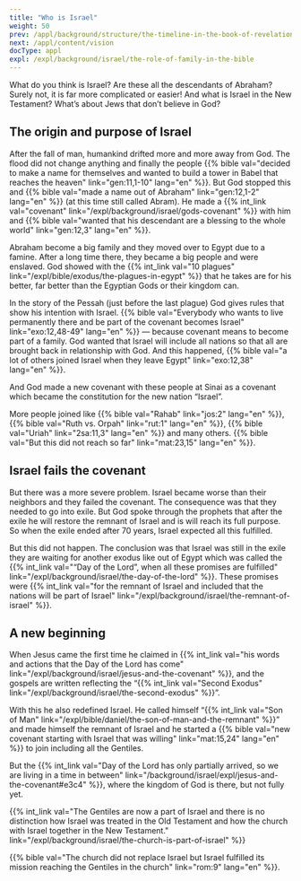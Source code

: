```yaml
---
title: "Who is Israel"
weight: 50
prev: /appl/background/structure/the-timeline-in-the-book-of-revelation
next: /appl/content/vision
docType: appl
expl: /expl/background/israel/the-role-of-family-in-the-bible
---
```


What do you think is Israel? Are these all the descendants of Abraham? Surely not, it is far more complicated or easier! And what is Israel in the New Testament? What’s about Jews that don’t believe in God?

## The origin and purpose of Israel

<a name="1bcd"></a>
After the fall of man, humankind drifted more and more away from God. The flood did not change anything and finally the people {{% bible val="decided to make a name for themselves and wanted to build a tower in Babel that reaches the heaven" link="gen:11,1-10" lang="en" %}}. But God stopped this and {{% bible val="made a name out of Abraham" link="gen:12,1-2" lang="en" %}} (at this time still called Abram). He made a {{% int_link val="covenant" link="/expl/background/israel/gods-covenant" %}} with him and {{% bible val="wanted that his descendant are a blessing to the whole world" link="gen:12,3" lang="en" %}}.

Abraham become a big family and they moved over to Egypt due to a famine. After a long time there, they became a big people and were enslaved. God showed with the {{% int_link val="10 plagues" link="/expl/bible/exodus/the-plagues-in-egypt" %}} that he takes are for his better, far better than the Egyptian Gods or their kingdom can.

In the story of the Pessah (just before the last plague) God gives rules that show his intention with Israel. {{% bible val="Everybody who wants to live permanently there and be part of the covenant becomes Israel" link="exo:12,48-49" lang="en" %}} — because covenant means to become part of a family. God wanted that Israel will include all nations so that all are brought back in relationship with God. And this happened, {{% bible val="a lot of others joined Israel when they leave Egypt" link="exo:12,38" lang="en" %}}.

And God made a new covenant with these people at Sinai as a covenant which became the constitution for the new nation “Israel”.

More people joined like {{% bible val="Rahab" link="jos:2" lang="en" %}}, {{% bible val="Ruth vs. Orpah" link="rut:1" lang="en" %}}, {{% bible val="Uriah" link="2sa:11,3" lang="en" %}} and many others. {{% bible val="But this did not reach so far" link="mat:23,15" lang="en" %}}.

## Israel fails the covenant

<a name="7249"></a>
But there was a more severe problem. Israel became worse than their neighbors and they failed the covenant. The consequence was that they needed to go into exile. But God spoke through the prophets that after the exile he will restore the remnant of Israel and is will reach its full purpose. So when the exile ended after 70 years, Israel expected all this fulfilled.

But this did not happen. The conclusion was that Israel was still in the exile they are waiting for another exodus like out of Egypt which was called the {{% int_link val="“Day of the Lord”, when all these promises are fulfilled" link="/expl/background/israel/the-day-of-the-lord" %}}. These promises were {{% int_link val="for the remnant of Israel and included that the nations will be part of Israel" link="/expl/background/israel/the-remnant-of-israel" %}}.

## A new beginning

<a name="a1e0"></a>
When Jesus came the first time he claimed in {{% int_link val="his words and actions that the Day of the Lord has come" link="/expl/background/israel/jesus-and-the-covenant" %}}, and the gospels are written reflecting the “{{% int_link val="Second Exodus" link="/expl/background/israel/the-second-exodus" %}}”.

With this he also redefined Israel. He called himself “{{% int_link val="Son of Man" link="/expl/bible/daniel/the-son-of-man-and-the-remnant" %}}” and made himself the remnant of Israel and he started a {{% bible val="new covenant starting with Israel that was willing" link="mat:15,24" lang="en" %}} to join including all the Gentiles.

But the {{% int_link val="Day of the Lord has only partially arrived, so we are living in a time in between" link="/background/israel/expl/jesus-and-the-covenant#e3c4" %}}, where the kingdom of God is there, but not fully yet.

{{% int_link val="The Gentiles are now a part of Israel and there is no distinction how Israel was treated in the Old Testament and how the church with Israel together in the New Testament." link="/expl/background/israel/the-church-is-part-of-israel" %}}

{{% bible val="The church did not replace Israel but Israel fulfilled its mission reaching the Gentiles in the church" link="rom:9" lang="en" %}}.

